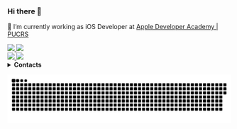 ### Hi there 👋

<!--
**WillianAlbeche/WillianAlbeche** is a ✨ _special_ ✨ repository because its `README.md` (this file) appears on your GitHub profile.

Here are some ideas to get you started:


- 🌱 I’m currently learning ...
- 👯 I’m looking to collaborate on ...
- 🤔 I’m looking for help with ...
- 💬 Ask me about ...
- 📫 How to reach me: ...
- 😄 Pronouns: ...
- ⚡ Fun fact: ...
-->
🔭 I’m currently working as iOS Developer at [Apple Developer Academy | PUCRS ](https://developeracademy.eldorado.org.br/poa/)


  <div>
  <a href="https://github.com/WillianAlbeche">
  <img height="180em" src="https://github-readme-stats.vercel.app/api?username=WillianAlbeche&show_icons=true&theme=radical&include_all_commits=true&count_private=true"/>
  <img height="180em" src="https://github-readme-stats.vercel.app/api/top-langs/?username=WillianAlbeche&exclude_repo=QuadTree_PSB,ASCII-ART&layout=compact&langs_count=16&theme=radical"/>
    </div>
  
 <a href="https://www.linkedin.com/in/willian-albeche-87a890144/">
    <img src="https://img.shields.io/badge/linkedin-%230077B5.svg?&style=for-the-badge&logo=linkedin&logoColor=white" />
  </a>
  
  <a href="https://discords.com/bio/p/5386">
    <img src="https://img.shields.io/badge/Discord-7289DA?style=for-the-badge&logo=discord&logoColor=white" />
  </a>

  <details><summary><b>Contacts</b></summary>
    
  * [LinkedIn](https://www.linkedin.com/in/willian-albeche-87a890144/)
  * [Gmail](mailto:willianalbeche@gmail.com)
  * [Discord](https://discords.com/bio/p/5386)
  </details>




![Snake animation](https://github.com/WillianAlbeche/WillianAlbeche/blob/output/github-contribution-grid-snake.svg)

